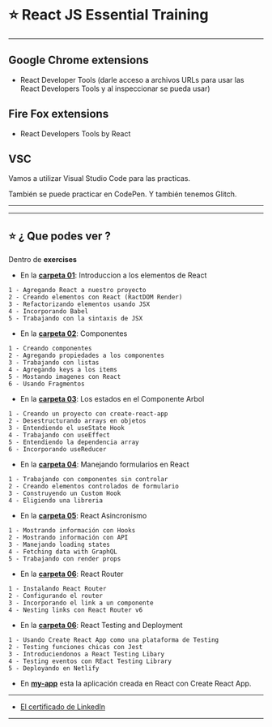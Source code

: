 # :star: React JS Essential Training

---

## Google Chrome extensions

- React Developer Tools (darle acceso a archivos URLs para usar las React Developers Tools y al inspeccionar se pueda usar)

## Fire Fox extensions

- React Developers Tools by React

## VSC

Vamos a utilizar Visual Studio Code para las practicas.

También se puede practicar en CodePen. Y también tenemos Glitch.

---
---

## :star: ¿ Que podes ver ?

Dentro de **exercises**

- En la [**carpeta 01**](https://github.com/eugenia1984/react-varios-cursos/tree/main/react_js_essential_training/exercises/01): Introduccion a los elementos de React
```
1 - Agregando React a nuestro proyecto
2 - Creando elementos con React (RactDOM Render)
3 - Refactorizando elementos usando JSX
4 - Incorporando Babel
5 - Trabajando con la sintaxis de JSX
```

- En la [**carpeta 02**](https://github.com/eugenia1984/react-varios-cursos/tree/main/react_js_essential_training/exercises/02): Componentes 
```
1 - Creando componentes
2 - Agregando propiedades a los componentes
3 - Trabajando con listas
4 - Agregando keys a los items
5 - Mostando imagenes con React
6 - Usando Fragmentos
```


- En la [**carpeta 03**](https://github.com/eugenia1984/react-varios-cursos/tree/main/react_js_essential_training/exercises/03): Los estados en el Componente Arbol
```
1 - Creando un proyecto con create-react-app
2 - Desestructurando arrays en objetos
3 - Entendiendo el useState Hook
4 - Trabajando con useEffect
5 - Entendiendo la dependencia array
6 - Incorporando useReducer
```

- En la [**carpeta 04**](https://github.com/eugenia1984/react-varios-cursos/tree/main/react_js_essential_training/exercises/04): Manejando formularios en React
```
1 - Trabajando con componentes sin controlar
2 - Creando elementos controlados de formulario
3 - Construyendo un Custom Hook
4 - Eligiendo una libreria
```

- En la [**carpeta 05**](https://github.com/eugenia1984/react-varios-cursos/tree/main/react_js_essential_training/exercises/05): React Asincronismo
```
1 - Mostrando información con Hooks
2 - Mostrando información con API
3 - Manejando loading states
4 - Fetching data with GraphQL
5 - Trabajando con render props
```

- En la [**carpeta 06**](https://github.com/eugenia1984/react-varios-cursos/tree/main/react_js_essential_training/exercises/06): React Router
``` 
1 - Instalando React Router
2 - Configurando el router
3 - Incorporando el link a un componente
4 - Nesting links con React Router v6
```


- En la [**carpeta 06**](https://github.com/eugenia1984/react-varios-cursos/tree/main/react_js_essential_training/exercises/07): React Testing and Deployment
``` 
1 - Usando Create React App como una plataforma de Testing
2 - Testing funciones chicas con Jest
3 - Introduciendonos a React Testing Libary
4 - Testing eventos con REact Testing Library
5 - Deployando en Netlify
```

- En [**my-app**](https://github.com/eugenia1984/react-varios-cursos/tree/main/react_js_essential_training/exercises/my-app) esta la aplicación creada en React con Create React App.

---

- [El certificado de LinkedIn](https://github.com/eugenia1984/react-varios-cursos/blob/main/react_js_essential_training/reactjs_essential%20_training.pdf)

---
